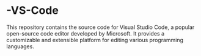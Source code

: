 # -VS-Code
This repository contains the source code for Visual Studio Code, a popular open-source code editor developed by Microsoft. It provides a customizable and extensible platform for editing various programming languages.
